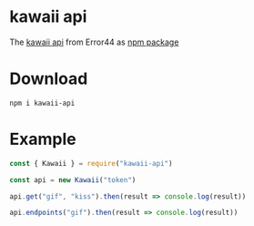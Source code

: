 # kawaii api
The [kawaii api](https://kawaii.red/) from Error44 as [npm package](https://www.npmjs.com/package/kawaii-api)

# Download
```
npm i kawaii-api
```

# Example
```js
const { Kawaii } = require("kawaii-api")

const api = new Kawaii("token")

api.get("gif", "kiss").then(result => console.log(result))

api.endpoints("gif").then(result => console.log(result))
```
